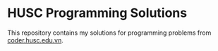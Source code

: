 # HUSC Programming Solutions

This repository contains my solutions for programming problems from [coder.husc.edu.vn](http://coder.husc.edu.vn).
